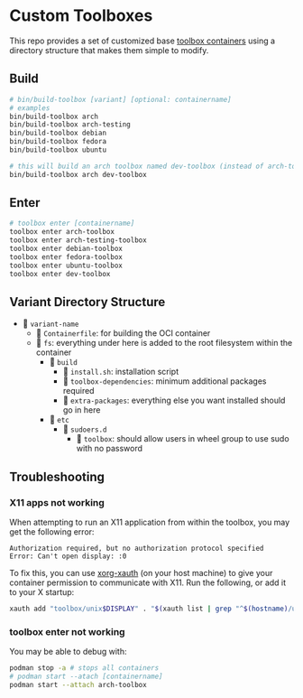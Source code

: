 # Custom Toolboxes

This repo provides a set of customized base [toolbox
containers](https://github.com/containers/toolbox) using a directory structure that
makes them simple to modify.

## Build

```bash
# bin/build-toolbox [variant] [optional: containername]
# examples
bin/build-toolbox arch
bin/build-toolbox arch-testing
bin/build-toolbox debian
bin/build-toolbox fedora
bin/build-toolbox ubuntu

# this will build an arch toolbox named dev-toolbox (instead of arch-toolbox)
bin/build-toolbox arch dev-toolbox
```

## Enter

```bash
# toolbox enter [containername]
toolbox enter arch-toolbox
toolbox enter arch-testing-toolbox
toolbox enter debian-toolbox
toolbox enter fedora-toolbox
toolbox enter ubuntu-toolbox
toolbox enter dev-toolbox
```

## Variant Directory Structure

- 📂 `variant-name`
  - 📄 `Containerfile`: for building the OCI container
  - 📂 `fs`: everything under here is added to the root filesystem within the container
    - 📂 `build`
      - 📄 `install.sh`: installation script
      - 📄 `toolbox-dependencies`: minimum additional packages required
      - 📄 `extra-packages`: everything else you want installed should go in here
    - 📂 `etc`
      - 📂 `sudoers.d`
        - 📄 `toolbox`: should allow users in wheel group to use sudo with no password

## Troubleshooting

### X11 apps not working

When attempting to run an X11 application from within the toolbox, you may get the
following error:

```text
Authorization required, but no authorization protocol specified
Error: Can't open display: :0
```

To fix this, you can use
[xorg-xauth](https://www.x.org/releases/X11R7.7/doc/man/man1/xauth.1.xhtml) (on your
host machine) to give your container permission to communicate with X11. Run the
following, or add it to your X startup:

```bash
xauth add "toolbox/unix$DISPLAY" . "$(xauth list | grep "^$(hostname)/unix$DISPLAY\s*MIT-MAGIC-COOKIE-1\s*" | awk '{print $3}')"
```

### toolbox enter not working

You may be able to debug with:

```bash
podman stop -a # stops all containers
# podman start --atach [containername]
podman start --attach arch-toolbox
```
